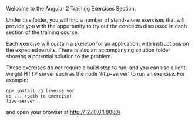 Welcome to the Angular 2 Training Exercises Section.

Under this folder, you will find a number of stand-alone exercises that will provide you with the opportunity to try out the concepts discussed in each section of the training course.

Each exercise will contain a skeleton for an application, with instructions on the expected results. There is also an accompanying solution folder showing a potential solution to the problem.

These exercises do not require a build step to run, and you can use a light-weight HTTP server such as the node 'http-server' to run an exercise. For example:

```
npm install -g live-server
cd ... (path to exercise)
live-server .
```

and open your browser at http://127.0.0.1:8080/


